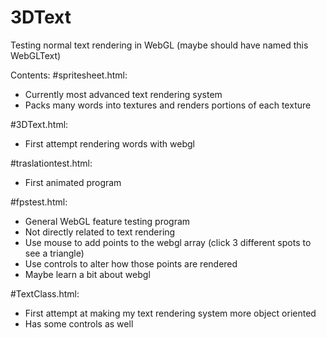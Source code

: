 # 3DText
Testing normal text rendering in WebGL
(maybe should have named this WebGLText)

Contents:
#spritesheet.html:
- Currently most advanced text rendering system
- Packs many words into textures and renders portions of each texture


#3DText.html:
- First attempt rendering words with webgl


#traslationtest.html:
- First animated program


#fpstest.html:
- General WebGL feature testing program
- Not directly related to text rendering
- Use mouse to add points to the webgl array
    (click 3 different spots to see a triangle)
- Use controls to alter how those points are rendered
- Maybe learn a bit about webgl


#TextClass.html:
- First attempt at making my text rendering system more object oriented
- Has some controls as well